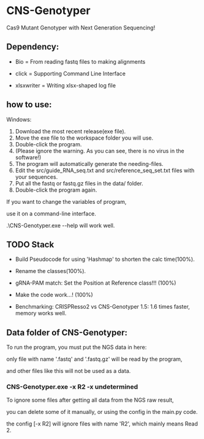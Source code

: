 
# CNS-Genotyper

Cas9 Mutant Genotyper with Next Generation Sequencing!

## Dependency:

- Bio = From reading fastq files to making alignments

- click = Supporting Command Line Interface

- xlsxwriter = Writing xlsx-shaped log file

## how to use:

Windows: 

1. Download the most recent release(exe file).
2. Move the exe file to the workspace folder you will use.
3. Double-click the program.
4. (Please ignore the warning. As you can see, there is no virus in the software!)
5. The program will automatically generate the needing-files.
6. Edit the src/guide_RNA_seq.txt and src/reference_seq_set.txt files with your sequences.
7. Put all the fastq or fastq.gz files in the data/ folder.
8. Double-click the program again.

If you want to change the variables of program,

use it on a command-line interface.

.\CNS-Genotyper.exe --help will work well.



## TODO Stack

- Build Pseudocode for using 'Hashmap' to shorten the calc time(100%).

- Rename the classes(100%).

- gRNA-PAM match: Set the Position at Reference class!!! (100%)

- Make the code work...! (100%)

- Benchmarking: CRISPResso2 vs CNS-Genotyper 1.5: 1.6 times faster, memory works well.

## Data folder of CNS-Genotyper:

To run the program, you must put the NGS data in here:

only file with name '.fastq' and '.fastq.gz' will be read by the program,

and other files like this will not be used as a data.

### CNS-Genotyper.exe -x R2 -x undetermined 

To ignore some files after getting all data from the NGS raw result,

you can delete some of it manually, or using the config in the main.py code.

the config [-x R2] will ignore files with name 'R2', which mainly means Read 2.

